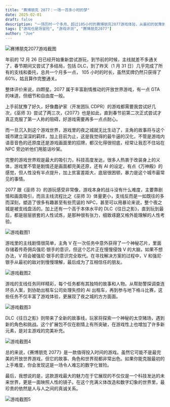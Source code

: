 ```yaml
---
title: "赛博朋克 2077：一场一百多小时的梦"
date: 2025-02-01
draft: false
description: "一场历时一个多月、超过105小时的赛博朋克2077游戏体验，从最初的犹豫到最终的沉浸，这是一次关于未来世界、人性考验和游戏艺术的深度探索。"
tags: ["游戏也是场冒险", "游戏评测", "赛博朋克2077"]
author: "Joe"
---
```


![赛博朋克2077游戏截图](/images/posts/cyberpunk-2077-hundred-hours-dream/image.webp)

年前的 12 月 26 日已经开始重新尝试游玩，到节前的时候，主线就差不多通关了，春节期间又尝试了多结局，包括 DLC，到了昨天（1 月 31 日）几乎完成了所有的支线和委托，总共一个月多一点， 105 小时的时长，虽然奖牌仍然只获得了 60%，姑且算作完整通关。

整体评价来说，四颗星。2077 属于丰富剧情推动的开放世界游戏，有一点 GTA 的味道，但细节和自由度一般。

上手前犹豫了好久，好像蠢驴家（开发团队 CDPR）的游戏都需要我尝试好几次，《巫师 3》尝试了两三次，《2077》也是如此，直到春节前第二次正式尝试才真正克服了第一人称的阻碍，好游戏需要再多一点点耐心。

而一旦沉入到这个游戏世界，游戏里的夜之城就无比生动了，主角的故事将与这个城市建立深深的羁绊，加上目前为止，这是我觉得的最牛逼的汉化，不管是游戏内语音音色的还原度还是游戏画面里的招牌，都汉化得很彻底，经常让我忍不住站在 NPC 旁边听他们用脏话吵架。

完整的游戏世界观是最大的吸引力，科技高度发达，很多人热衷于改装身上的义体，游戏里不管是剧情还是画面都完美还原，还有 AI 的设定，有点《万神殿》的感觉，但人性没有半点提升，加上贫富差距大，底层很困顿，暴力是这个城市最常见的事情。

2077 跟《巫师 3》的游玩感受非常像，游戏本身的战斗没有什么难度，主要靠剧情和画面吸引，而且主线流程比之《巫师 3》体量更小，支线反而是一如既往的多而深刻，塑造了很多有趣甚至有些荒诞的 NPC，甚至可以用暴论来说，整个夜之城是被支线盘活的。加上还有一个高于本体水平的 DLC《往日之影》，直到玩到最后，都是层层嵌套的人性试炼，是那种很有张力，细致琢磨又格外能理解的人性考验。

![游戏截图1](/images/posts/cyberpunk-2077-hundred-hours-dream/image-1.webp)

游戏里的主线剧情很简单，主角 V 在一次任务中意外获得了一个神秘芯片，里面存储着传奇佣兵强尼·银手的意识，但这个芯片正在慢慢侵蚀 V 的大脑，如果不想办法，V 将会被强尼·银手的意识完全取代。在寻找解决方案的过程中，V 和强尼·银手从最初的敌对到慢慢理解，最后成为了互相信任的朋友。

![游戏截图2](/images/posts/cyberpunk-2077-hundred-hours-dream/image-2.webp)

游戏的支线任务同样精彩，每个任务都有其独特的故事和人物。从帮助警探调查连环杀人案，到协助出租车公司处理失控的 AI 出租车，再到参与地下格斗比赛，这些任务不仅丰富了游戏体验，更展现了夜之城的方方面面。

![游戏截图3](/images/posts/cyberpunk-2077-hundred-hours-dream/image-3.webp)

DLC《往日之影》则带来了全新的故事线，玩家将探索一个神秘的太空赌场，遇到新的角色和挑战。这个扩展包不仅在剧情上有所突破，在游戏性上也增加了许多新元素，是对主游戏的完美补充。

![游戏截图4](/images/posts/cyberpunk-2077-hundred-hours-dream/image-4.webp)

总的来说，《赛博朋克 2077》是一款值得投入时间的游戏。虽然它可能不是最完美的开放世界游戏，但它的故事、角色和世界观都非常出色。如果你能克服最初的上手难度，你会发现这是一场令人难忘的数字化冒险。

最后，我想说的是，这款游戏最大的魅力在于它展现的不仅仅是一个科技发达的未来世界，更是一面映照人性的镜子。在这个充满义体改造和数字幻象的世界里，最珍贵的依然是人与人之间的真诚关系。

![游戏截图5](/images/posts/cyberpunk-2077-hundred-hours-dream/image-5.webp) 